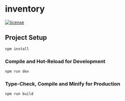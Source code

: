 # inventory

[![license](https://img.shields.io/github/license/tesnorfide/TestTaskSibers)](https://github.com/tesnorfide/TestTaskSibers/blob/main/LICENSE)


<!--🚀 [Live Demo](https://tesnorfide.site/inventory)-->

## Project Setup

```sh
npm install
```

### Compile and Hot-Reload for Development

```sh
npm run dev
```

### Type-Check, Compile and Minify for Production

```sh
npm run build
```
